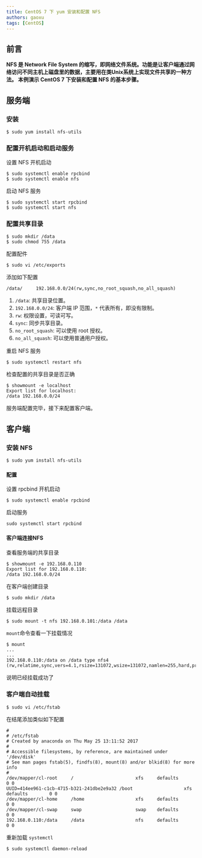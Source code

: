 ```yaml
---
title: CentOS 7 下 yum 安装和配置 NFS
authors: gaoxu
tags: [CentOS]
---
```


## 前言

**NFS 是 Network File System 的缩写，即网络文件系统。功能是让客户端通过网络访问不同主机上磁盘里的数据，主要用在类Unix系统上实现文件共享的一种方法。 本例演示 CentOS 7 下安装和配置 NFS 的基本步骤。**

<!--truncate-->

## 服务端

### 安装

```shell
$ sudo yum install nfs-utils
```

### 配置开机启动和启动服务

设置 NFS 开机启动

```shell
$ sudo systemctl enable rpcbind
$ sudo systemctl enable nfs
```

启动 NFS 服务

```shell
$ sudo systemctl start rpcbind
$ sudo systemctl start nfs
```

### 配置共享目录

```shell
$ sudo mkdir /data
$ sudo chmod 755 /data
```

配置配件

```shell
$ sudo vi /etc/exports
```

添加如下配置

```shell
/data/     192.168.0.0/24(rw,sync,no_root_squash,no_all_squash)
```

1. `/data`: 共享目录位置。
2. `192.168.0.0/24`: 客户端 IP 范围，`*` 代表所有，即没有限制。
3. `rw`: 权限设置，可读可写。
4. `sync`: 同步共享目录。
5. `no_root_squash`: 可以使用 root 授权。
6. `no_all_squash`: 可以使用普通用户授权。

重启 NFS 服务

```shell
$ sudo systemctl restart nfs
```

检查配置的共享目录是否正确

```shell
$ showmount -e localhost
Export list for localhost:
/data 192.168.0.0/24
```

服务端配置完毕，接下来配置客户端。



## 客户端

### 安装 NFS

```shell
$ sudo yum install nfs-utils
```

#### 配置

设置 rpcbind 开机启动

```shell
$ sudo systemctl enable rpcbind
```

启动服务

```shell
sudo systemctl start rpcbind
```

#### 客户端连接NFS

查看服务端的共享目录

```shell
$ showmount -e 192.168.0.110
Export list for 192.168.0.110:
/data 192.168.0.0/24
```

在客户端创建目录

```shell
$ sudo mkdir /data
```

挂载远程目录

```shell
$ sudo mount -t nfs 192.168.0.101:/data /data
```

`mount`命令查看一下挂载情况

```shell
$ mount
...
...
192.168.0.110:/data on /data type nfs4 (rw,relatime,sync,vers=4.1,rsize=131072,wsize=131072,namlen=255,hard,proto=tcp,port=0,timeo=600,retrans=2,sec=sys,clientaddr=192.168.0.100,local_lock=none,addr=192.168.0.101)
```

说明已经挂载成功了



### 客户端自动挂载

```shell
$ sudo vi /etc/fstab
```

在结尾添加类似如下配置

```shell
#
# /etc/fstab
# Created by anaconda on Thu May 25 13:11:52 2017
#
# Accessible filesystems, by reference, are maintained under '/dev/disk'
# See man pages fstab(5), findfs(8), mount(8) and/or blkid(8) for more info
#
/dev/mapper/cl-root     /                       xfs     defaults        0 0
UUID=414ee961-c1cb-4715-b321-241dbe2e9a32 /boot                   xfs     defaults        0 0
/dev/mapper/cl-home     /home                   xfs     defaults        0 0
/dev/mapper/cl-swap     swap                    swap    defaults        0 0
192.168.0.110:/data     /data                   nfs     defaults        0 0

```

重新加载 `systemctl`

```shell
$ sudo systemctl daemon-reload
```